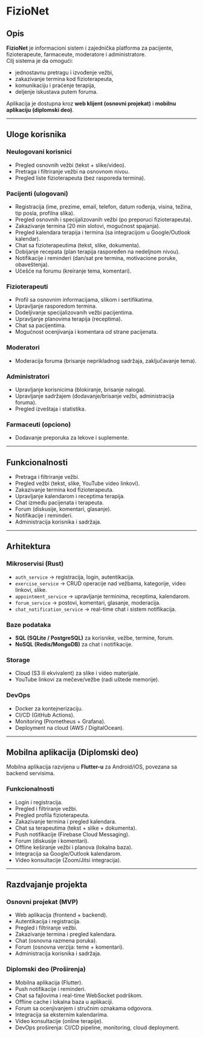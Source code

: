 # FizioNet

## Opis
**FizioNet** je informacioni sistem i zajednička platforma za pacijente, fizioterapeute, farmaceute, moderatore i administratore.  
Cilj sistema je da omogući:
- jednostavnu pretragu i izvođenje vežbi,  
- zakazivanje termina kod fizioterapeuta,  
- komunikaciju i praćenje terapija,  
- deljenje iskustava putem foruma.  

Aplikacija je dostupna kroz **web klijent (osnovni projekat)** i **mobilnu aplikaciju (diplomski deo)**.

---

## Uloge korisnika

### Neulogovani korisnici
- Pregled osnovnih vežbi (tekst + slike/video).  
- Pretraga i filtriranje vežbi na osnovnom nivou.  
- Pregled liste fizioterapeuta (bez rasporeda termina).  

### Pacijenti (ulogovani)
- Registracija (ime, prezime, email, telefon, datum rođenja, visina, težina, tip posla, profilna slika).  
- Pregled osnovnih i specijalizovanih vežbi (po preporuci fizioterapeuta).  
- Zakazivanje termina (20 min slotovi, mogućnost spajanja).  
- Pregled kalendara terapija i termina (sa integracijom u Google/Outlook kalendar).  
- Chat sa fizioterapeutima (tekst, slike, dokumenta).  
- Dobijanje recepata (plan terapija raspoređen na nedeljnom nivou).  
- Notifikacije i reminderi (dan/sat pre termina, motivacione poruke, obaveštenja).  
- Učešće na forumu (kreiranje tema, komentari).  

### Fizioterapeuti
- Profil sa osnovnim informacijama, slikom i sertifikatima.  
- Upravljanje rasporedom termina.  
- Dodeljivanje specijalizovanih vežbi pacijentima.  
- Upravljanje planovima terapija (receptima).  
- Chat sa pacijentima.  
- Mogućnost ocenjivanja i komentara od strane pacijenata.  

### Moderatori
- Moderacija foruma (brisanje neprikladnog sadržaja, zaključavanje tema).  

### Administratori
- Upravljanje korisnicima (blokiranje, brisanje naloga).  
- Upravljanje sadržajem (dodavanje/brisanje vežbi, administracija foruma).  
- Pregled izveštaja i statistika.  

### Farmaceuti (opciono)
- Dodavanje preporuka za lekove i suplemente.  

---

## Funkcionalnosti

- Pretraga i filtriranje vežbi.  
- Pregled vežbi (tekst, slike, YouTube video linkovi).  
- Zakazivanje termina kod fizioterapeuta.  
- Upravljanje kalendarom i receptima terapija.  
- Chat između pacijenata i terapeuta.  
- Forum (diskusije, komentari, glasanje).  
- Notifikacije i reminderi.  
- Administracija korisnika i sadržaja.  

---

## Arhitektura

### Mikroservisi (Rust)
- `auth_service` → registracija, login, autentikacija.  
- `exercise_service` → CRUD operacije nad vežbama, kategorije, video linkovi, slike.  
- `appointment_service` → upravljanje terminima, receptima, kalendarom.  
- `forum_service` → postovi, komentari, glasanje, moderacija.  
- `chat_notification_service` → real-time chat i sistem notifikacija.  

### Baze podataka
- **SQL (SQLite / PostgreSQL)** za korisnike, vežbe, termine, forum.  
- **NoSQL (Redis/MongoDB)** za chat i notifikacije.  

### Storage
- Cloud (S3 ili ekvivalent) za slike i video materijale.  
- YouTube linkovi za mečeve/vežbe (radi uštede memorije).  

### DevOps
- Docker za kontejnerizaciju.  
- CI/CD (GitHub Actions).  
- Monitoring (Prometheus + Grafana).  
- Deployment na cloud (AWS / DigitalOcean).  

---

## Mobilna aplikacija (Diplomski deo)

Mobilna aplikacija razvijena u **Flutter-u** za Android/iOS, povezana sa backend servisima.

### Funkcionalnosti
- Login i registracija.  
- Pregled i filtriranje vežbi.  
- Pregled profila fizioterapeuta.  
- Zakazivanje termina i pregled kalendara.  
- Chat sa terapeutima (tekst + slike + dokumenta).  
- Push notifikacije (Firebase Cloud Messaging).  
- Forum (diskusije i komentari).  
- Offline keširanje vežbi i planova (lokalna baza).  
- Integracija sa Google/Outlook kalendarom.  
- Video konsultacije (Zoom/Jitsi integracija).  

---

## Razdvajanje projekta

### Osnovni projekat (MVP)
- Web aplikacija (frontend + backend).  
- Autentikacija i registracija.  
- Pregled i filtriranje vežbi.  
- Zakazivanje termina i pregled kalendara.  
- Chat (osnovna razmena poruka).  
- Forum (osnovna verzija: teme + komentari).  
- Administracija korisnika i sadržaja.  

### Diplomski deo (Proširenja)
- Mobilna aplikacija (Flutter).  
- Push notifikacije i reminderi.  
- Chat sa fajlovima i real-time WebSocket podrškom.  
- Offline cache i lokalna baza u aplikaciji.  
- Forum sa ocenjivanjem i stručnim oznakama odgovora.  
- Integracija sa eksternim kalendarima.  
- Video konsultacije (online terapije).  
- DevOps proširenja: CI/CD pipeline, monitoring, cloud deployment.  
